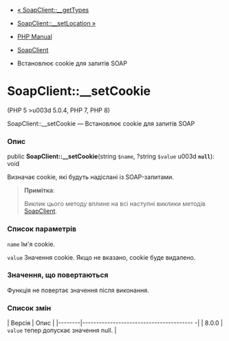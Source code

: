 - [« SoapClient::\_\_getTypes](soapclient.gettypes.md)
- [SoapClient::\_\_setLocation »](soapclient.setlocation.md)

- [PHP Manual](index.md)
- [SoapClient](class.soapclient.md)
- Встановлює cookie для запитів SOAP

# SoapClient::\_\_setCookie

(PHP 5 \>u003d 5.0.4, PHP 7, PHP 8)

SoapClient::\_\_setCookie — Встановлює cookie для запитів SOAP

### Опис

public **SoapClient::\_\_setCookie**(string `$name`, ?string `$value` u003d
**`null`**): void

Визначає cookie, які будуть надіслані із SOAP-запитами.

> **Примітка**:
>
> Виклик цього методу вплине на всі наступні виклики методів
> [SoapClient](class.soapclient.md).

### Список параметрів

`name`
Ім'я cookie.

`value`
Значення cookie. Якщо не вказано, cookie буде видалено.

### Значення, що повертаються

Функція не повертає значення після виконання.

### Список змін

| Версія | Опис |
|--------|---------------------------------------- -|
| 8.0.0 | `value` тепер допускає значення null. |
